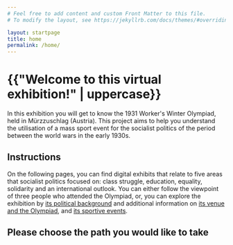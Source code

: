 ```yaml
---
# Feel free to add content and custom Front Matter to this file.
# To modify the layout, see https://jekyllrb.com/docs/themes/#overriding-theme-defaults

layout: startpage
title: home
permalink: /home/
---
```

<div class="home-content" class="mx-auto">
    <h1 class="start-heading">{{"Welcome to this virtual exhibition!" | uppercase}}</h1>
    <p class="intro-text">In this exhibition you will get to know the 1931 Worker's Winter Olympiad, held in Mürzzuschlag (Austria). This project aims to help you understand the utilisation of a mass sport event for the socialist politics of the period between the world wars in the early 1930s.</p>
    <h2 class="homeh2">Instructions</h2>
    <p class="intro-text">On the following pages, you can find digital exhibits that relate to five areas that socialist politics focused on: class struggle, education, equality, solidarity and an international outlook. You can either follow the viewpoint of three people who attended the Olympiad, or, you can explore the exhibition by <a href="/about-politics">its political background</a> and additional information on <a href="/about-venue"> its venue and the Olympiad</a>, and <a href="/fixtures-and-results">its sportive events</a>.</p>
<!--<img src="../media/IMG_20210624_115503.jpg" class="img-fluid">-->
<div class="choose-path">
    <h2 class="homeh2">Please choose the path you would like to take</h2>
</div>